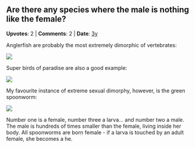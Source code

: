 ## Are there any species where the male is nothing like the female?
    
**Upvotes**: 2 | **Comments**: 2 | **Date**: [3y](https://www.quora.com/Are-there-any-species-where-the-male-is-nothing-like-the-female/answer/Gary-Meaney)

Anglerfish are probably the most extremely dimorphic of vertebrates:

![](https://qph.fs.quoracdn.net/main-qimg-60f4465c86ac735ef855f10ea62d9a6b-lq)

Super birds of paradise are also a good example:

![](https://qph.fs.quoracdn.net/main-qimg-80f4ab48aa4f08894e76b3fe94dde328)

My favourite instance of extreme sexual dimorphy, however, is the green spoonworm:

![](https://qph.fs.quoracdn.net/main-qimg-09c32794bbf8c9faa5f42ef800f02b0c-lq)

Number one is a female, number three a larva… and number two a male. The male is hundreds of times smaller than the female, living inside her body. All spoonworms are born female - if a larva is touched by an adult female, she becomes a he.

